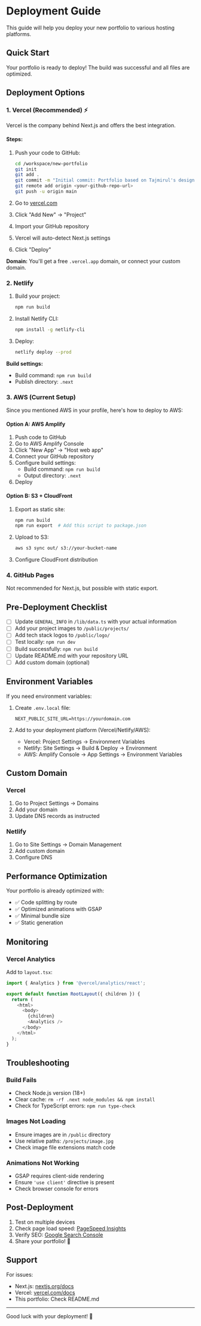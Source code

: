 # Deployment Guide

This guide will help you deploy your new portfolio to various hosting platforms.

## Quick Start

Your portfolio is ready to deploy! The build was successful and all files are optimized.

## Deployment Options

### 1. Vercel (Recommended) ⚡

Vercel is the company behind Next.js and offers the best integration.

#### Steps:
1. Push your code to GitHub:
   ```bash
   cd /workspace/new-portfolio
   git init
   git add .
   git commit -m "Initial commit: Portfolio based on Tajmirul's design"
   git remote add origin <your-github-repo-url>
   git push -u origin main
   ```

2. Go to [vercel.com](https://vercel.com)
3. Click "Add New" → "Project"
4. Import your GitHub repository
5. Vercel will auto-detect Next.js settings
6. Click "Deploy"

**Domain:** You'll get a free `.vercel.app` domain, or connect your custom domain.

### 2. Netlify

1. Build your project:
   ```bash
   npm run build
   ```

2. Install Netlify CLI:
   ```bash
   npm install -g netlify-cli
   ```

3. Deploy:
   ```bash
   netlify deploy --prod
   ```

**Build settings:**
- Build command: `npm run build`
- Publish directory: `.next`

### 3. AWS (Current Setup)

Since you mentioned AWS in your profile, here's how to deploy to AWS:

#### Option A: AWS Amplify

1. Push code to GitHub
2. Go to AWS Amplify Console
3. Click "New App" → "Host web app"
4. Connect your GitHub repository
5. Configure build settings:
   - Build command: `npm run build`
   - Output directory: `.next`
6. Deploy

#### Option B: S3 + CloudFront

1. Export as static site:
   ```bash
   npm run build
   npm run export  # Add this script to package.json
   ```

2. Upload to S3:
   ```bash
   aws s3 sync out/ s3://your-bucket-name
   ```

3. Configure CloudFront distribution

### 4. GitHub Pages

Not recommended for Next.js, but possible with static export.

## Pre-Deployment Checklist

- [ ] Update `GENERAL_INFO` in `/lib/data.ts` with your actual information
- [ ] Add your project images to `/public/projects/`
- [ ] Add tech stack logos to `/public/logo/`
- [ ] Test locally: `npm run dev`
- [ ] Build successfully: `npm run build`
- [ ] Update README.md with your repository URL
- [ ] Add custom domain (optional)

## Environment Variables

If you need environment variables:

1. Create `.env.local` file:
   ```env
   NEXT_PUBLIC_SITE_URL=https://yourdomain.com
   ```

2. Add to your deployment platform (Vercel/Netlify/AWS):
   - Vercel: Project Settings → Environment Variables
   - Netlify: Site Settings → Build & Deploy → Environment
   - AWS: Amplify Console → App Settings → Environment Variables

## Custom Domain

### Vercel
1. Go to Project Settings → Domains
2. Add your domain
3. Update DNS records as instructed

### Netlify
1. Go to Site Settings → Domain Management
2. Add custom domain
3. Configure DNS

## Performance Optimization

Your portfolio is already optimized with:
- ✅ Code splitting by route
- ✅ Optimized animations with GSAP
- ✅ Minimal bundle size
- ✅ Static generation

## Monitoring

### Vercel Analytics
Add to `layout.tsx`:
```typescript
import { Analytics } from '@vercel/analytics/react';

export default function RootLayout({ children }) {
  return (
    <html>
      <body>
        {children}
        <Analytics />
      </body>
    </html>
  );
}
```

## Troubleshooting

### Build Fails
- Check Node.js version (18+)
- Clear cache: `rm -rf .next node_modules && npm install`
- Check for TypeScript errors: `npm run type-check`

### Images Not Loading
- Ensure images are in `/public` directory
- Use relative paths: `/projects/image.jpg`
- Check image file extensions match code

### Animations Not Working
- GSAP requires client-side rendering
- Ensure `'use client'` directive is present
- Check browser console for errors

## Post-Deployment

1. Test on multiple devices
2. Check page load speed: [PageSpeed Insights](https://pagespeed.web.dev/)
3. Verify SEO: [Google Search Console](https://search.google.com/search-console)
4. Share your portfolio! 🎉

## Support

For issues:
- Next.js: [nextjs.org/docs](https://nextjs.org/docs)
- Vercel: [vercel.com/docs](https://vercel.com/docs)
- This portfolio: Check README.md

---

Good luck with your deployment! 🚀
